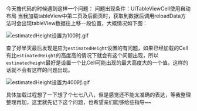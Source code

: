 今天撸代码的时候遇到这样一个问题：
问题出现条件：UITableViewCell使用自动布局
当我加载tableView中第二页及后面页时，获取到数据后调用reloadData方法时会出现tableView数据往上移一段位置，大概情况如下图：

![estimatedHeight设置为100时.gif](http://upload-images.jianshu.io/upload_images/1648999-6a430c2a724483f3.gif?imageMogr2/auto-orient/strip)

查了好半天最后发现是应为`estimatedHeight`设置的有问题，如果已经加载的Cell有比`estimatedHeight`的高度高的情况下就会有这个问题出现，所以`estimatedHeight`最好是设置一个比Cell可能出现的最大高度大的一个值，这样的话就不会有这样的问题出现。


![estimatedHeight设置为400时.gif](http://upload-images.jianshu.io/upload_images/1648999-42eddd40f4f87f49.gif?imageMogr2/auto-orient/strip)

具体加载过程想了一下想了个七七八八，但是感觉还不能太准确的表达，等我整理整理再加，这里就先记下这个问题，也希望亲们能够给些指导~~
